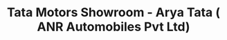 ---
title: "Tata Motors Showroom - Arya Tata ( ANR Automobiles Pvt Ltd)"
url: /gurugram/tata-motors-showroom-arya-tata-anr-automobiles-pvt-ltd/
shop: car
---